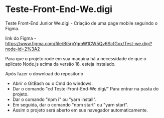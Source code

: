 # Teste-Front-End-We.digi
Teste Front-End Junior We.digi - Criação de uma page mobile seguindo o Figma.

link do Figma - https://www.figma.com/file/Bi5rpYgmW1CW5Qv6ScfGxx/Test-we.digi?node-id=2%3A2

Para que o projeto rode em sua maquina há a necessidade de que o aplicato Node.js  acima da versão 18. esteja instalado.

Após fazer o download do repositorio

- Abrir o GitBash ou o Cmd do windows.
- Dar o comando "cd Teste-Front-End-We.digi/" Para entrar na pasta do projeto. 
- Dar o comando "npm i" ou "yarn install".
- Em seguida, dar o comando "npm start" ou "yarn start".
- Assim o projeto será aberto em sue navegador automaticamente.